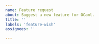 ```yaml
---
name: Feature request
about: Suggest a new feature for OCaml.
title: ''
labels: 'feature-wish'
assignees: ''

---
```

<!--
Welcome to OCaml's Issue tracker!

We welcome all suggestions for improvements to OCaml. It is helpful if
discussions on new features can initially begin on our community forums
(see https://discuss.ocaml.org and https://ocaml.org/community), mainly because
their readership is wider than this issue tracker, and you'll get better
feedback as to whether your suggestion is a good idea or has been considered
before. You may even end up with volunteers to help implement it!

It is often easier to propose changes to the language than it is to design those
changes: if you are proposing an alteration to the language, please be aware
that we may need to have a more complete proposal of how the change will be
implemented than "It would be nice to be able to X in OCaml" (see also
https://github.com/ocaml/RFCs)
-->
